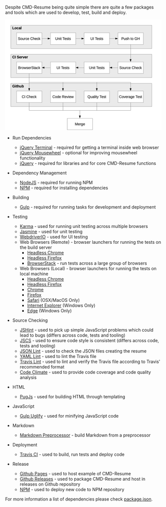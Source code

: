 Despite CMD-Resume being quite simple there are quite a few packages and tools
which are used to develop, test, build and deploy.

![Build Flow][]

- Run Dependencies
    - [jQuery Terminal][] - required for getting a terminal inside web browser
    - [jQuery Mousewheel][] - optional for improving mousewheel functionality
    - [jQuery][] - required for libraries and for core CMD-Resume functions


- Dependency Management
    - [NodeJS][node] - required for running NPM
    - [NPM][] - required for installing dependencies


- Building
    - [Gulp][] - required for running tasks for development and deployment


- Testing
    - [Karma][] - used for running unit testing across multiple browsers
    - [Jasmine][] - used for unit testing
    - [WebdriverIO][] - used for UI testing
    - Web Browsers (Remote) - browser launchers for running the tests on the
      build server
        - [Headless Chrome][chrome]
        - [Headless Firefox][firefox]
        - [BrowserStack][browserstack] - run tests across a large group of
            browsers
    - Web Browsers (Local) - browser launchers for running the tests on local
      machine
        - [Headless Chrome][chrome]
        - [Headless Firefox][firefox]
        - [Chrome][karma chrome]
        - [Firefox][karma fox]
        - [Safari][karma safari] (OSX/MacOS Only)
        - [Internet Explorer][karma ie] (Windows Only)
        - [Edge][karma edge] (Windows Only)


- Source Checking
    - [JSHint][] - used to pick up simple JavaScript problems which could lead
      to bugs (differs across code, tests and tooling)
    - [JSCS][] - used to ensure code style is consistent (differs across code,
      tests and tooling)
    - [JSON Lint][] - used to check the JSON files creating the resume
    - [YAML Lint][] - used to lint the Travis file
    - [Travis Lint][] - used to lint and verify the Travis file according to
      Travis' recommended format
    - [Code Climate][] - used to provide code coverage and code quality
      analysis


- HTML
    - [PugJs][] - used for building HTML through templating
- JavaScript
    - [Gulp Uglify][] - used for minifying JavaScript code
- Markdown
    - [Markdown Preprocessor][md pp] - build Markdown from a preprocessor
- Deployment
    - [Travis CI][] - used to build, run tests and deploy code


- Release
    - [Github Pages][] - used to host example of CMD-Resume
    - [Github Releases][] - used to package CMD-Resume and host in releases on
      Github repository
    - [NPM][] - used to deploy new code to NPM repository

For more information a list of dependencies please check
[package.json][package].

[browserstack]: https://www.browserstack.com/
[build flow]: https://raw.githubusercontent.com/bbody/CMD-Resume/master/docs/images/merge_graph.png "Build Flow"
[chrome]: https://developers.google.com/web/updates/2017/04/headless-chrome
[code climate]: https://codeclimate.com/github/bbody/CMD-Resume
[firefox]: https://github.com/karma-runner/karma-firefox-launchers
[github pages]: https://pages.github.com/
[github releases]: https://help.github.com/articles/creating-releases/
[gulp]: http://gulpjs.com/
[gulp uglify]: https://www.npmjs.com/package/gulp-uglify
[jasmine]: https://jasmine.github.io/
[jquery]: https://jquery.com/
[jquery mousewheel]: https://github.com/jquery/jquery-mousewheel
[jquery terminal]: http://terminal.jcubic.pl/
[jscs]: http://jscs.info/
[jshint]: http://jshint.com/
[json lint]: https://github.com/zaach/jsonlint
[karma]: https://karma-runner.github.io/
[karma chrome]: https://github.com/karma-runner/karma-chrome-launcher
[karma edge]: https://github.com/karma-runner/karma-edge-launcher
[karma ie]: https://github.com/karma-runner/karma-ie-launcher
[karma fox]: https://github.com/karma-runner/karma-firefox-launcher
[karma safari]: https://github.com/karma-runner/karma-safari-launcher
[md pp]: https://github.com/jreese/markdown-pp
[node]: https://nodejs.org/en/
[npm]: https://www.npmjs.com/
[package]: https://github.com/bbody/CMD-Resume/blob/master/package.json
[pugjs]: https://github.com/pugjs/pug
[travis ci]: https://travis-ci.org/
[travis lint]: https://github.com/travis-ci/travis.rb#lint
[webdriverio]: http://webdriver.io/
[yaml lint]: https://github.com/rasshofer/yaml-lint
